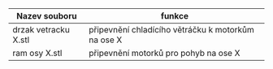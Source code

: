 |Nazev souboru|funkce|
|--------------------|---------------------|
|drzak vetracku X.stl|připevnění chladícího větráčku k motorkům na ose X|
|ram osy X.stl|připevnění motorků pro pohyb na ose X|
